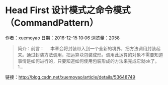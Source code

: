 # Head First 设计模式之命令模式（CommandPattern）
作者：xuemoyao
日期：2016-12-15 10:06
浏览量：2058
> 简介：前言：     本章会将封装带入到一个全新的境界，把方法调用封装起来。通过封装方法调用，把运算块包装成形。调用此运算的对象不需要知道事情是如何进行的，只要知道如何使用包装形成的方法来完成它就ok了。1...

 链接：http://blog.csdn.net/xuemoyao/article/details/53648749
